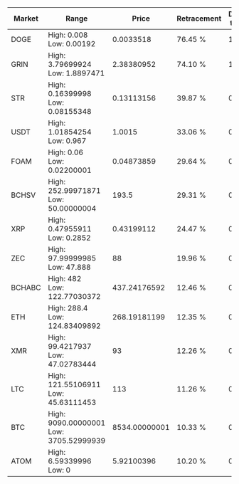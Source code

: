| Market | Range | Price| Retracement | Doubles to 50% |
| --- | --- | --- | --- | --- |
| DOGE | High: 0.008<br />Low: 0.00192 | 0.0033518 | 76.45 % | 1.48 |
| GRIN | High: 3.79699924<br />Low: 1.8897471 | 2.38380952 | 74.10 % | 1.19 |
| STR | High: 0.16399998<br />Low: 0.08155348 | 0.13113156 | 39.87 % | 0.00 |
| USDT | High: 1.01854254<br />Low: 0.967 | 1.0015 | 33.06 % | 0.00 |
| FOAM | High: 0.06<br />Low: 0.02200001 | 0.04873859 | 29.64 % | 0.00 |
| BCHSV | High: 252.99971871<br />Low: 50.00000004 | 193.5 | 29.31 % | 0.00 |
| XRP | High: 0.47955911<br />Low: 0.2852 | 0.43199112 | 24.47 % | 0.00 |
| ZEC | High: 97.99999985<br />Low: 47.888 | 88 | 19.96 % | 0.00 |
| BCHABC | High: 482<br />Low: 122.77030372 | 437.24176592 | 12.46 % | 0.00 |
| ETH | High: 288.4<br />Low: 124.83409892 | 268.19181199 | 12.35 % | 0.00 |
| XMR | High: 99.4217937<br />Low: 47.02783444 | 93 | 12.26 % | 0.00 |
| LTC | High: 121.55106911<br />Low: 45.63111453 | 113 | 11.26 % | 0.00 |
| BTC | High: 9090.00000001<br />Low: 3705.52999939 | 8534.00000001 | 10.33 % | 0.00 |
| ATOM | High: 6.59339996<br />Low: 0 | 5.92100396 | 10.20 % | 0.00 |

